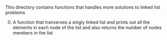 This directory contains functions that handles more solutions to linked list problems

0. A function that tranverses a singly linked list and prints out all the elements in each node of the list and also returns the number of nodes members  in the list